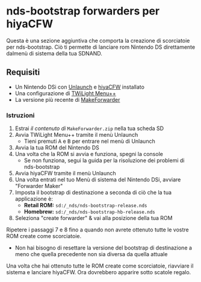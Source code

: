 # nds-bootstrap forwarders per hiyaCFW

Questa è una sezione aggiuntiva che comporta la creazione di scorciatoie per nds-bootstrap. Ciò ti permette di lanciare rom Nintendo DS direttamente dalmenù di sistema della tua SDNAND.

## Requisiti

- Un Nintendo DSi con [Unlaunch](/installing-unlaunch) e [hiyaCFW](/hiyacfw-setup) installato
- Una configurazione di [TWiLight Menu++](launching-the-exploit.html#twilight-menu)
- La versione più recente di [MakeForwarder](https://github.com/Ta180m/Make-Forwarder-Dsi/releases)

### Istruzioni

1. Estrai *il contenuto di* `MakeForwarder.zip` nella tua scheda SD
1. Avvia TWiLight Menu++ tramite il menù Unlaunch
   - Tieni premuti <kbd class="face">A</kbd> e <kbd class="face">B</kbd> per entrare nel menù di Unlaunch
1. Avvia la tua ROM del Nintendo DS
1. Una volta che la ROM si avvia e funziona, spegni la console
   - Se non funziona, segui la guida per la risoluzione dei problemi di nds-bootstrap
1. Avvia hiyaCFW tramite il menù Unlaunch
1. Una volta entrati nel tuo Menù di sistema del Nintendo DSi, avviare "Forwarder Maker"
1. Imposta il bootstrap di destinazione a seconda di ciò che la tua applicazione è:
   - **Retail ROM:** `sd:/_nds/nds-bootstrap-release.nds`
   - **Homebrew:** `sd:/_nds/nds-bootstrap-hb-release.nds`
1. Seleziona "create forwarder" & vai alla posizione della tua ROM

Ripetere i passaggi 7 e 8 fino a quando non avrete ottenuto tutte le vostre ROM create come scorciatoie.
- Non hai bisogno di resettare la versione del bootstrap di destinazione a meno che quella precedente non sia diversa da quella attuale

Una volta che hai ottenuto tutte le ROM create come scorciatoie, riavviare il sistema e lanciare hiyaCFW. Ora dovrebbero apparire sotto scatole regalo.
